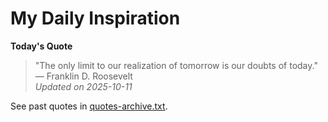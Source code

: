 # My Daily Inspiration

**Today's Quote**  
> "The only limit to our realization of tomorrow is our doubts of today." — Franklin D. Roosevelt  
*Updated on 2025-10-11*

See past quotes in [quotes-archive.txt](quotes-archive.txt).